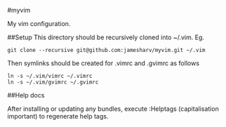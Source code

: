 #myvim

My vim configuration.

##Setup
This directory should be recursively cloned into ~/.vim. Eg.

```
git clone --recursive git@github.com:jamesharv/myvim.git ~/.vim
```

Then symlinks should be created for .vimrc and .gvimrc as follows

```
ln -s ~/.vim/vimrc ~/.vimrc
ln -s ~/.vim/gvimrc ~/.gvimrc
```

##Help docs

After installing or updating any bundles, execute :Helptags (capitalisation important) to regenerate help tags.

